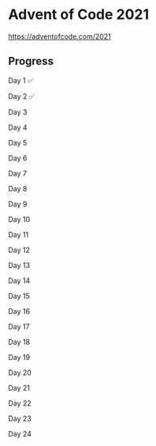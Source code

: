 # Advent of Code 2021

https://adventofcode.com/2021

## Progress
Day 1 :white_check_mark:

Day 2 :white_check_mark:

Day 3

Day 4

Day 5

Day 6

Day 7

Day 8

Day 9

Day 10

Day 11

Day 12

Day 13

Day 14

Day 15

Day 16

Day 17

Day 18

Day 19

Day 20

Day 21

Day 22

Day 23

Day 24
